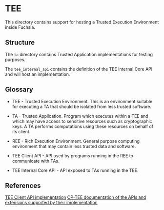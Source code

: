 # TEE

This directory contains support for hosting a Trusted Execution Environment inside Fuchsia.

## Structure

The `ta` directory contains Trusted Application implementations for testing
purposes.

The `tee_internal_api` contains the definition of the TEE Internal Core API and
will host an implementation.

## Glossary

* TEE - Trusted Execution Environment. This is an environment suitable for
executing a TA that should be isolated from less trusted software.

* TA - Trusted Application. Program which executes within a TEE and which may
have access to sensitive resources such as cryptographic keys. A TA performs
computations using these resources on behalf of its client.

* REE - Rich Execution Environment. General purpose computing environment that may contain
less trusted data and software.

* TEE Client API - API used by programs running in the REE to communicate with TAs.

* TEE Internal Core API - API exposed to TAs running in the TEE.

## References

[TEE Client API implementation](//src/security/lib/tee)
[OP-TEE documentation of the APIs and extensions supported by their implementation](https://optee.readthedocs.io/en/latest/architecture/globalplatform_api.html#introduction)

